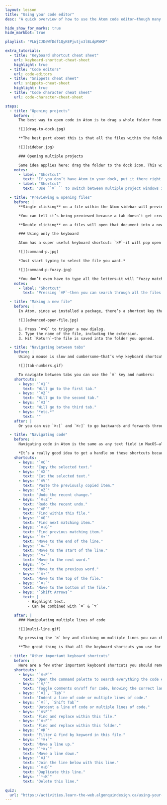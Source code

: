 ```yaml
---
layout: lesson
title: "Using your code editor"
desc: "A quick overview of how to use the Atom code editor—though many of these techniques apply to Sublime Text and many others."

hide_show_for_marks: true
hide_markbot: true

playlist: "PLWjCJDeWfDdf1QyKEPjutjx3lBLdpRWKP"

extra_tutorials:
  - title: "Keyboard shortcut cheat sheet"
    url: keyboard-shortcut-cheat-sheet
    highlight: true
  - title: "Code editors"
    url: code-editors
  - title: "Snippets cheat sheet"
    url: snippets-cheat-sheet
    highlight: true
  - title: "Code character cheat sheet"
    url: code-character-cheat-sheet

steps:
  - title: "Opening projects"
    before: |
      The best way to open code in Atom is to drag a whole folder from finder right to the Atom icon in your dock.

      ![](drag-to-dock.jpg)

      **The best part about this is that all the files within the folder will then be listed on the right hand side for easy access.**

      ![](sidebar.jpg)

      ### Opening multiple projects

      Same idea applies here: drag the folder to the dock icon. This will open a completely new Atom window which is significantly help you keep all the code files organized.
    notes:
      - label: "Shortcut"
        text: "If you don’t have Atom in your dock, put it there right now—you’ll be needing it a lot."
      - label: "Shortcut"
        text: "Use ``⌘` `` to switch between multiple project windows in Atom."

  - title: "Previewing & opening files"
    before: |
      **Single clicking** on a file within the Atom sidebar will preview that document in the Atom window.

      *You can tell it’s being previewed because a tab doesn’t get created or the name on the tab doesn’t change.*

      **Double clicking** on a files will open that document into a new tab in Atom that you can then edit.

      ### Using only the keyboard

      Atom has a super useful keyboard shortcut: `⌘P`—it will pop open a little dialog listing all the files in the current project. Start typing to search through the files and hit enter when you’ve highlighted the one you want.

      ![](command-p.jpg)

      *Just start typing to select the file you want.*

      ![](command-p-fuzzy.jpg)

      *You don’t even have to type all the letters—it will “fuzzy match” the name and find the one that’s closest to what you want.*
    notes:
      - label: "Shortcut"
        text: "Pressing `⌘P`—then you can search through all the files and open one without taking your hands off the keyboard."

  - title: "Making a new file"
    before: |
      In Atom, since we installed a package, there’s a shortcut key that will make a new file and save it directly into the folder we have open.

      ![](advanced-open-file.jpg)

      1. Press `⌘⌥O` to trigger a new dialog.
      2. Type the name of the file, including the extension.
      3. Hit `Return`—the file is saved into the folder you opened.

  - title: "Navigating between tabs"
    before: |
      Using a mouse is slow and cumbersome—that’s why keyboard shortcuts are amazing.

      ![](tab-numbers.gif)

      To navigate between tabs you can use the `⌘` key and numbers:
    shortcuts:
      - keys: "`⌘1`"
        text: "Will go to the first tab."
      - keys: "`⌘2`"
        text: "Will go to the second tab."
      - keys: "`⌘3`"
        text: "Will go to the third tab."
      - keys: "*etc.*"
        text: ""
    after: |
      Or you can use `⌘⇧[` and `⌘⇧]` to go backwards and forwards through the tabs.

  - title: "Navigating code"
    before: |
      Navigating code in Atom is the same as any text field in MacOS—all the same shortcuts apply.

      *It’s a really good idea to get a handle on these shortcuts because they will greatly increase your efficiency.*
    shortcuts:
      - keys: "`⌘C`"
        text: "Copy the selected text."
      - keys: "`⌘X`"
        text: "Cut the selected text."
      - keys: "`⌘V`"
        text: "Paste the previously copied item."
      - keys: "`⌘Z`"
        text: "Undo the recent change."
      - keys: "`⌘⇧Z`"
        text: "Redo the recent undo."
      - keys: "`⌘F`"
        text: "Find within this file."
      - keys: "`⌘G`"
        text: "Find next matching item."
      - keys: "`⌘⇧G`"
        text: "Find previous matching item."
      - keys: "`⌘➔`"
        text: "Move to the end of the line."
      - keys: "`⌘←`"
        text: "Move to the start of the line."
      - keys: "`⌥➔`"
        text: "Move to the next word."
      - keys: "`⌥←`"
        text: "Move to the previous word."
      - keys: "`⌘↑`"
        text: "Move to the top of the file."
      - keys: "`⌘↓`"
        text: "Move to the bottom of the file."
      - keys: "`Shift Arrows`"
        text: |
          - Highlight text.
          - Can be combined with `⌘` & `⌥`

    after: |
      ### Manipulating multiple lines of code

      ![](multi-line.gif)

      By pressing the `⌘` key and clicking on multiple lines you can change code on many lines at once.

      **The great thing is that all the keyboard shortcuts you use for one line will now apply to all of those lines too!**

  - title: "Other important keyboard shortcuts"
    before: |
      Here are a few other important keyboard shortcuts you should remember to help you get more efficient:
    shortcuts:
      - keys: "`⌘⇧P`"
        text: "Open the command palette to search everything the code editor can do."
      - keys: "`⌘/`"
        text: "Toggle comments on/off for code, knowing the correct language."
      - keys: "`⌘]`, `Tab`"
        text: "Indent a line of code or multiple lines of code."
      - keys: "`⌘[`, `Shift Tab`"
        text: "Outdent a line of code or multiple lines of code."
      - keys: "`⌘⌥F`"
        text: "Find and replace within this file."
      - keys: "`⌘⇧F`"
        text: "Find and replace within this folder."
      - keys: "`⌘R`"
        text: "Filter & find by keyword in this file."
      - keys: "`⌃⌘↑`"
        text: "Move a line up."
      - keys: "`⌃⌘↓`"
        text: "Move a line down."
      - keys: "`⌘J`"
        text: "Join the line below with this line."
      - keys: "`⌘⇧D`"
        text: "Duplicate this line."
      - keys: "`⌃⇧K`"
        text: "Delete this line."

quiz:
  url: "https://activities.learn-the-web.algonquindesign.ca/using-your-code-editor/"
---
```


